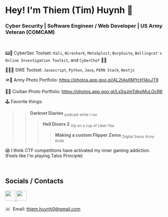 # Hey! I'm Thiem (Tim) Huynh 👋
### Cyber Security | Software Engineer / Web Developer | US Army Veteran (COMCAM)

</br>

📟🔑 CyberSec Toolset: `Kali`, `Wireshark`, `MetaSploit`, `BurpSuite`, `Bellingcat's Online Investigation Toolkit`, and `CyberChef` 🧑‍🍳
 
👨‍💻🔧 SWE Toolset: `Javascript`, `Python`, `Java`, `PERN Stack`, `Nextjs`

🪖📸 Army Photo Portfolio: https://photos.app.goo.gl/AL2tAs6MYcH14oJT9

🤵📸 Civilian Photo Portfolio: https://photos.app.goo.gl/LsSgJmTdkpMuLGcR6

🕹️ Favorite things: 
>> **Darknet Diaries** <sub>podcast while I run</sub> 
>>> **Hell Divers 2** <sub>Sip on a cup of Liber-Tea</sub>
>>>> **Making a custom Flipper Zeros** <sub>Digital Swiss Army Knife</sub>

😱 I think CTF competitions have activated my inner gaming addiction. (Feels like I'm playing Talos Principle)

</br>

## Socials / Contacts

<p align="left"> <a href="https://www.github.com/thiem-dev" target="_blank" rel="noreferrer"> <picture> <source media="(prefers-color-scheme: dark)" srcset="https://raw.githubusercontent.com/danielcranney/readme-generator/main/public/icons/socials/github-dark.svg" /> <source media="(prefers-color-scheme: light)" srcset="https://raw.githubusercontent.com/danielcranney/readme-generator/main/public/icons/socials/github.svg" /> <img src="https://raw.githubusercontent.com/danielcranney/readme-generator/main/public/icons/socials/github.svg" width="32" height="32" /> </picture> </a> <a href="https://www.linkedin.com/in/thiem-dev" target="_blank" rel="noreferrer"> <picture> <source media="(prefers-color-scheme: dark)" srcset="https://raw.githubusercontent.com/danielcranney/readme-generator/main/public/icons/socials/linkedin-dark.svg" /> <source media="(prefers-color-scheme: light)" srcset="https://raw.githubusercontent.com/danielcranney/readme-generator/main/public/icons/socials/linkedin.svg" /> <img src="https://raw.githubusercontent.com/danielcranney/readme-generator/main/public/icons/socials/linkedin.svg" width="32" height="32" /> </picture> </a></p>

✉️  Email: [thiem.huynh0@gmail.com](mailto:thiem.huynh0@gmail.com)
